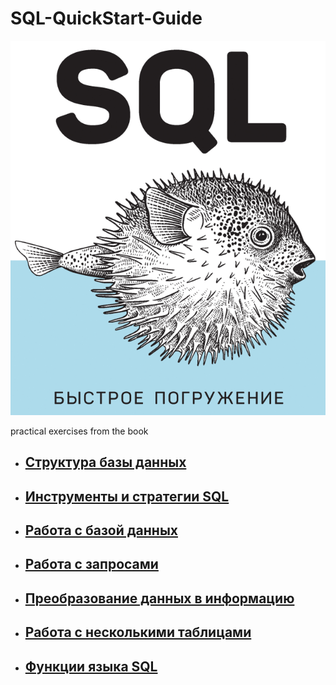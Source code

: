 # SQL-QuickStart-Guide

![title.png](img/title.png)

practical exercises from the book

- ## [Структура базы данных](thesis/CHAPTER1.MD) ## 

- ## [Инструменты и стратегии SQL](thesis/CHAPTER2.MD) ## 

- ## [Работа с базой данных](thesis/CHAPTER3.MD) ## 

- ## [Работа с запросами ](thesis/CHAPTER4.MD) ## 

- ## [Преобразование данных в информацию](thesis/CHAPTER5.MD) ## 

- ## [Работа с несколькими таблицами](thesis/CHAPTER6.MD) ## 

- ## [Функции языка SQL](thesis/CHAPTER7.MD) ## 